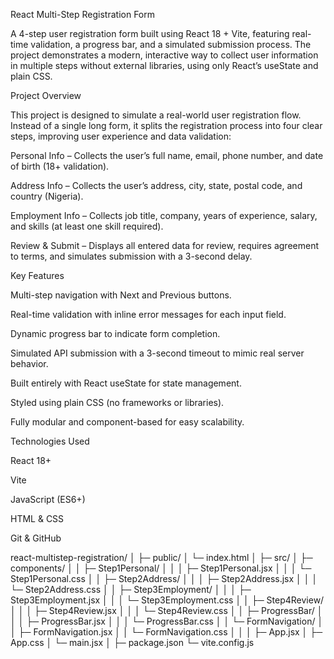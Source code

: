 React Multi-Step Registration Form

A 4-step user registration form built using React 18 + Vite, featuring real-time validation, a progress bar, and a simulated submission process. The project demonstrates a modern, interactive way to collect user information in multiple steps without external libraries, using only React’s useState and plain CSS.

Project Overview

This project is designed to simulate a real-world user registration flow. Instead of a single long form, it splits the registration process into four clear steps, improving user experience and data validation:

Personal Info – Collects the user’s full name, email, phone number, and date of birth (18+ validation).

Address Info – Collects the user’s address, city, state, postal code, and country (Nigeria).

Employment Info – Collects job title, company, years of experience, salary, and skills (at least one skill required).

Review & Submit – Displays all entered data for review, requires agreement to terms, and simulates submission with a 3-second delay.

Key Features

Multi-step navigation with Next and Previous buttons.

Real-time validation with inline error messages for each input field.

Dynamic progress bar to indicate form completion.

Simulated API submission with a 3-second timeout to mimic real server behavior.

Built entirely with React useState for state management.

Styled using plain CSS (no frameworks or libraries).

Fully modular and component-based for easy scalability.

Technologies Used

React 18+

Vite

JavaScript (ES6+)

HTML & CSS

Git & GitHub

react-multistep-registration/
│
├─ public/
│   └─ index.html
│
├─ src/
│   ├─ components/
│   │   ├─ Step1Personal/
│   │   │   ├─ Step1Personal.jsx
│   │   │   └─ Step1Personal.css
│   │   ├─ Step2Address/
│   │   │   ├─ Step2Address.jsx
│   │   │   └─ Step2Address.css
│   │   ├─ Step3Employment/
│   │   │   ├─ Step3Employment.jsx
│   │   │   └─ Step3Employment.css
│   │   ├─ Step4Review/
│   │   │   ├─ Step4Review.jsx
│   │   │   └─ Step4Review.css
│   │   ├─ ProgressBar/
│   │   │   ├─ ProgressBar.jsx
│   │   │   └─ ProgressBar.css
│   │   └─ FormNavigation/
│   │       ├─ FormNavigation.jsx
│   │       └─ FormNavigation.css
│   │
│   ├─ App.jsx
│   ├─ App.css
│   └─ main.jsx
│
├─ package.json
└─ vite.config.js
